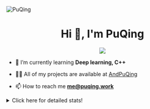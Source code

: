 ![PuQing](https://user-images.githubusercontent.com/27223114/171565019-9a56fae6-b08b-421f-99db-7e830da42371.png)

<h1 align="center">Hi 👋, I'm PuQing</h1>

<p align="center">
  <img src="https://github-widgetbox.vercel.app/api/profile?username=AndPuQing&data=followers,repositories,stars,commits"/>
</p>

- 🌱 I’m currently learning **Deep learning, C++**

- 👨‍💻 All of my projects are available at [AndPuQing](https://github.com/AndPuQing)

- 📫 How to reach me **me@puqing.work**

<details>
<summary>Click here for detailed stats!</summary>

<!--START_SECTION:waka-->
**I'm a Night 🦉** 

```text
🌞 Morning    40 commits     ██░░░░░░░░░░░░░░░░░░░░░░░   10.7% 
🌆 Daytime    129 commits    ████████░░░░░░░░░░░░░░░░░   34.49% 
🌃 Evening    111 commits    ███████░░░░░░░░░░░░░░░░░░   29.68% 
🌙 Night      94 commits     ██████░░░░░░░░░░░░░░░░░░░   25.13%

```


📊 **This Week I Spent My Time On** 

```text
💬 Programming Languages: 
JavaScript               7 hrs 18 mins       █████████████████████░░░░   85.45% 
Python                   37 mins             █░░░░░░░░░░░░░░░░░░░░░░░░   7.26% 
C                        26 mins             █░░░░░░░░░░░░░░░░░░░░░░░░   5.17% 
Git                      6 mins              ░░░░░░░░░░░░░░░░░░░░░░░░░   1.18% 
JSON                     1 min               ░░░░░░░░░░░░░░░░░░░░░░░░░   0.24%

🔥 Editors: 
VS Code                  8 hrs 33 mins       █████████████████████████   100.0%

💻 Operating System: 
Windows                  7 hrs 23 mins       █████████████████████░░░░   86.44% 
Mac                      1 hr 9 mins         ███░░░░░░░░░░░░░░░░░░░░░░   13.56%

```


<!--END_SECTION:waka-->
</details>
